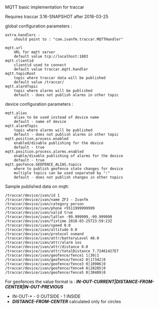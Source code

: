 MQTT basic implementation for traccar

 Requires traccar 3.16-SNAPSHOT after 2018-03-25

global configuration parameters :

	extra.handlers -
		should point to : "com.ivanfm.traccar.MQTTHandler"

	mqtt.url
		URL for mqtt server
		default value tcp://localhost:1883
	mqtt.clientid
		clientid used to connect
		default value traccar.mqtt.handler
	mqtt.topicRoot
		topic where traccar data will be published
		default value /traccar/
	mqtt.alarmTopic
		topic where alarms will be published
		default - does not publish alarms in other topic

device configuration parameters :
	
	mqtt.alias
		alias to be used instead of device name
		default - name of device
	mqtt.alarmTopic
		topic where alarms will be published
		default - does not publish alarms in other topic
	mqtt.position.process.enabled
		enabled/disable publishing for the device
		default - true
	mqtt.position.process.alarms.enabled
		enable/disable publishing of alarms for the device
		default - true
	mqtt.geofence.GEOFENCE_ALIAS.topics
		where to publish geofence state changes for device
		multiple topics can be used separated by ":"
		default - does not publish changes in other topics


Sample published data on mqtt:
```
/traccar/device/ivan/id 1
/traccar/device/ivan/name ZF3 - Ivanfm
/traccar/device/ivan/category person
/traccar/device/ivan/phone +5511999999999
/traccar/device/ivan/valid true
/traccar/device/ivan/latlon -99.999999,-99.999999
/traccar/device/ivan/fixtime 2018-03-25T23:59:23Z
/traccar/device/ivan/speed 0.0
/traccar/device/ivan/altitude 0.0
/traccar/device/ivan/protocol osmand
/traccar/device/ivan/attr/batteryLevel 40.0
/traccar/device/ivan/attr/alarm sos
/traccar/device/ivan/attr/distance 0.0
/traccar/device/ivan/attr/totalDistance 7.72461427E7
/traccar/device/ivan/geofence/fence1 1|30|1
/traccar/device/ivan/geofence/fence2 0|17342|0
/traccar/device/ivan/geofence/fence3 0|10906|0
/traccar/device/ivan/geofence/fence4 0|28285|0
/traccar/device/ivan/geofence/fence5 0|30489|0
```

For geofences the value format is : ___IN-OUT-CURRENT|DISTANCE-FROM-CENTER|IN-OUT-PREVIOUS___

* IN-OUT-* -  0 OUTSIDE -  1 INSIDE
* ___DISTANCE-FROM-CENTER___  calculated only for circles




